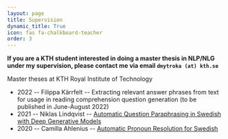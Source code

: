 ```yaml
---
layout: page
title: Supervision
dynamic_title: True
icon: fas fa-chalkboard-teacher
order: 3
---
```


__If you are a KTH student interested in doing a master thesis in NLP/NLG under my supervision, please contact me via email `dmytroka (at) kth.se`__

Master theses at KTH Royal Institute of Technology
* 2022 -- Filippa Kärrfelt -- Extracting relevant answer phrases from text for usage in reading comprehension question generation (to be published in June-August 2022)
* 2021 -- Niklas Lindqvist -- [Automatic Question Paraphrasing in Swedish with Deep Generative Models](http://kth.diva-portal.org/smash/record.jsf?pid=diva2:1554622)
* 2020 -- Camilla Ahlenius -- [Automatic Pronoun Resolution for Swedish](http://kth.diva-portal.org/smash/record.jsf?pid=diva2:1520819)